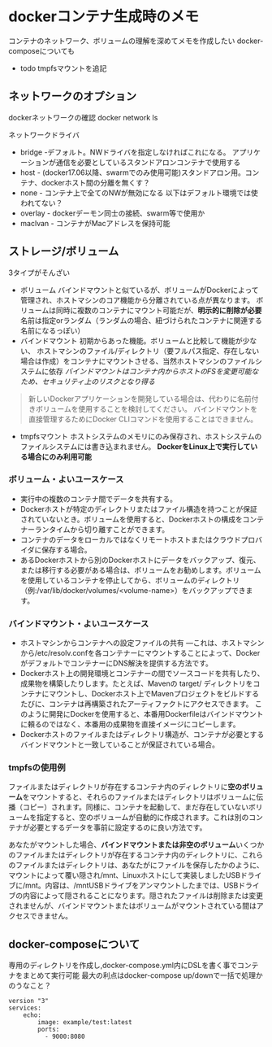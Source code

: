 # dockerコンテナ生成時のメモ

コンテナのネットワーク、ボリュームの理解を深めてメモを作成したい
docker-composeについても


- todo tmpfsマウントを追記

## ネットワークのオプション


dockerネットワークの確認
    docker network ls

ネットワークドライバ

- bridge -デフォルト。NWドライバを指定しなければこれになる。
        アプリケーションが通信を必要としているスタンドアロンコンテナで使用する
- host - (docker17.06以降、swarmでのみ使用可能)スタンドアロン用。コンテナ、dockerホスト間の分離を無くす？
- none - コンテナ上で全てのNWが無効になる
以下はデフォルト環境では使われてない？
- overlay - dockerデーモン同士の接続、swarm等で使用か
- maclvan - コンテナがMacアドレスを保持可能

## ストレージ/ボリューム

3タイプがそんざい

- ボリューム
    バインドマウントと似ているが、ボリュームがDockerによって管理され、ホストマシンのコア機能から分離されている点が異なります。
    ボリュームは同時に複数のコンテナにマウント可能だが、**明示的に削除が必要**
    名前は指定orランダム（ランダムの場合、紐づけられたコンテナに関連する名前になるっぽい）
- バインドマウント
    初期からあった機能。ボリュームと比較して機能が少ない、
    ホストマシンのファイル/ディレクトリ（要フルパス指定、存在しない場合は作成）をコンテナにマウントさせる、当然ホストマシンのファイルシステムに依存
    *バインドマウントはコンテナ内からホストのFSを変更可能なため、セキュリティ上のリスクとなり得る*

> 新しいDockerアプリケーションを開発している場合は、代わりに名前付きボリュームを使用することを検討してください。
> バインドマウントを直接管理するためにDocker CLIコマンドを使用することはできません。

- tmpfsマウント
    ホストシステムのメモリにのみ保存され、ホストシステムのファイルシステムには書き込まれません。
    **DockerをLinux上で実行している場合にのみ利用可能**

### ボリューム・よいユースケース

- 実行中の複数のコンテナ間でデータを共有する。
- Dockerホストが特定のディレクトリまたはファイル構造を持つことが保証されていないとき。ボリュームを使用すると、Dockerホストの構成をコンテナーランタイムから切り離すことができます。
- コンテナのデータをローカルではなくリモートホストまたはクラウドプロバイダに保存する場合。
- あるDockerホストから別のDockerホストにデータをバックアップ、復元、または移行する必要がある場合は、ボリュームをお勧めします。ボリュームを使用しているコンテナを停止してから、ボリュームのディレクトリ（例:/var/lib/docker/volumes/\<volume-name>）をバックアップできます。

### バインドマウント・よいユースケース

- ホストマシンからコンテナへの設定ファイルの共有 ―これは、ホストマシンから/etc/resolv.confを各コンテナーにマウントすることによって、DockerがデフォルトでコンテナーにDNS解決を提供する方法です。
- Dockerホスト上の開発環境とコンテナーの間でソースコードを共有したり、成果物を構築したりします。たとえば、Mavenの target/ ディレクトリをコンテナにマウントし、Dockerホスト上でMavenプロジェクトをビルドするたびに、コンテナは再構築されたアーティファクトにアクセスできます。
    このように開発にDockerを使用すると、本番用Dockerfileはバインドマウントに頼るのではなく、本番用の成果物を直接イメージにコピーします。
- Dockerホストのファイルまたはディレクトリ構造が、コンテナが必要とするバインドマウントと一致していることが保証されている場合。

### tmpfsの使用例

ファイルまたはディレクトリが存在するコンテナ内のディレクトリに**空のボリューム**をマウントすると、それらのファイルまたはディレクトリはボリュームに伝播（コピー）されます。同様に、コンテナを起動して、まだ存在していないボリュームを指定すると、空のボリュームが自動的に作成されます。これは別のコンテナが必要とするデータを事前に設定するのに良い方法です。

あなたがマウントした場合、**バインドマウントまたは非空のボリューム**いくつかのファイルまたはディレクトリが存在するコンテナ内のディレクトリに、これらのファイルまたはディレクトリは、あなたがにファイルを保存したかのように、マウントによって覆い隠され/mnt、Linuxホストにして実装しましたUSBドライブに/mnt。内容は、/mntUSBドライブをアンマウントしたまでは、USBドライブの内容によって隠されることになります。隠されたファイルは削除または変更されませんが、バインドマウントまたはボリュームがマウントされている間はアクセスできません。


## docker-composeについて
専用のディレクトリを作成し,docker-compose.yml内にDSLを書く事でコンテナをまとめて実行可能
最大の利点はdocker-compose up/downで一括で処理かのうなこと？

```docker-compose例
version "3"
services:
    echo:
        image: example/test:latest
        ports:
          - 9000:8080
```
